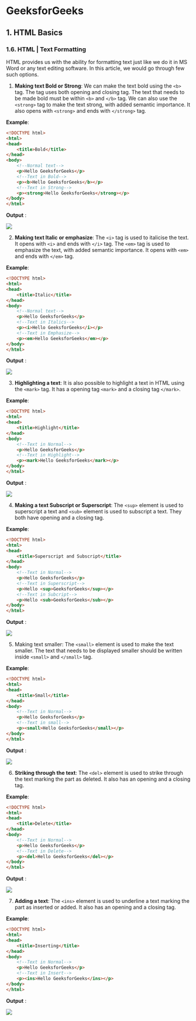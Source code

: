 # GeeksforGeeks

## 1. HTML Basics

### 1.6. HTML | Text Formatting
HTML provides us with the ability for formatting text just like we do it in MS Word or any text editing software. In this article, we would go through few such options.

1. **Making text Bold or Strong**: We can make the text bold using the `<b>` tag. The tag uses both opening and closing tag. The text that needs to be made bold must be within `<b>` and `</b>` tag.
We can also use the `<strong>` tag to make the text strong, with added semantic importance. It also opens with `<strong>` and ends with `</strong>` tag.

**Example**:

```html
<!DOCTYPE html>
<html>
<head>
    <title>Bold</title>
</head>
<body>
    <!--Normal text-->
    <p>Hello GeeksforGeeks</p>
    <!--Text in Bold-->
    <p><b>Hello GeeksforGeeks</b></p>
    <!--Text in Strong-->    
    <p><strong>Hello GeeksforGeeks</strong></p>
</body>
</html>
```

**Output** :

![](http://cdncontribute.geeksforgeeks.org/wp-content/uploads/fb.jpg)

2. **Making text Italic or emphasize**: The `<i>` tag is used to italicise the text. It opens with `<i>` and ends with `</i>` tag.
The `<em>` tag is used to emphasize the text, with added semantic importance. It opens with `<em>` and ends with `</em>` tag.

**Example**:

```html
<!DOCTYPE html>
<html>
<head>
    <title>Italic</title>
</head>
<body>
    <!--Normal text-->
    <p>Hello GeeksforGeeks</p>
    <!--Text in Italics-->
    <p><i>Hello GeeksforGeeks</i></p>
    <!--Text in Emphasize-->    
    <p><em>Hello GeeksforGeeks</em></p>
</body>
</html>
```

**Output** :

![](http://cdncontribute.geeksforgeeks.org/wp-content/uploads/fbi.jpg)

3. **Highlighting a text**: It is also possible to highlight a text in HTML using the `<mark>` tag. It has a opening tag `<mark>` and a closing tag `</mark>`.

**Example**:

```html
<!DOCTYPE html>
<html>
<head>
    <title>Highlight</title>
</head>
<body>
    <!--Text in Normal-->
    <p>Hello GeeksforGeeks</p>
    <!--Text in Highlight-->    
    <p><mark>Hello GeeksforGeeks</mark></p>
</body>
</html>
```

**Output** :

![](http://cdncontribute.geeksforgeeks.org/wp-content/uploads/hi.jpg)

4. **Making a text Subscript or Superscript**: The `<sup>` element is used to superscript a text and `<sub>` element is used to subscript a text. They both have opening and a closing tag.

**Example**:

```html
<!DOCTYPE html>
<html>
<head>
    <title>Superscript and Subscript</title>
</head>
<body>
    <!--Text in Normal-->
    <p>Hello GeeksforGeeks</p>
    <!--Text in Superscript-->    
    <p>Hello <sup>GeeksforGeeks</sup></p>
    <!--Text in Subcript-->    
    <p>Hello <sub>GeeksforGeeks</sub></p>
</body>
</html>
```

**Output** :

![](http://cdncontribute.geeksforgeeks.org/wp-content/uploads/sx.jpg)


5. Making text smaller: The `<small>` element is used to make the text smaller. The text that needs to be displayed smaller should be written inside `<small>` and `</small>` tag.

**Example**:

```html
<!DOCTYPE html>
<html>
<head>
    <title>Small</title>
</head>
<body>
    <!--Text in Normal-->
    <p>Hello GeeksforGeeks</p>
    <!--Text in small-->    
    <p><small>Hello GeeksforGeeks</small></p>
</body>
</html>
```

**Output** :

![](http://cdncontribute.geeksforgeeks.org/wp-content/uploads/sms.jpg)

6. **Striking through the text**: The `<del>` element is used to strike through the text marking the part as deleted. It also has an opening and a closing tag.

**Example**:

```html
<!DOCTYPE html>
<html>
<head>
    <title>Delete</title>
</head>
<body>
    <!--Text in Normal-->
    <p>Hello GeeksforGeeks</p>
    <!--Text in Delete-->    
    <p><del>Hello GeeksforGeeks</del></p>
</body>
</html>
```

**Output** :

![](http://cdncontribute.geeksforgeeks.org/wp-content/uploads/ds.jpg)

7. **Adding a text**: The `<ins>` element is used to underline a text marking the part as inserted or added. It also has an opening and a closing tag.

**Example**:

```html
<!DOCTYPE html>
<html>
<head>
    <title>Inserting</title>
</head>
<body>
    <!--Text in Normal-->
    <p>Hello GeeksforGeeks</p>
    <!--Text in Insert-->    
    <p><ins>Hello GeeksforGeeks</ins></p>
</body>
</html>
```

**Output** :

![](http://cdncontribute.geeksforgeeks.org/wp-content/uploads/sa.jpg)
